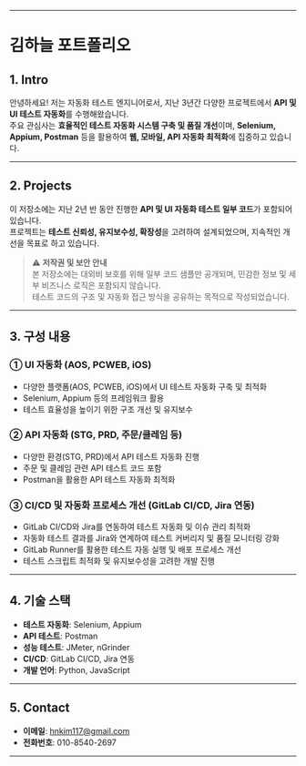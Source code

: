 
---

# **김하늘 포트폴리오**  

## **1. Intro**  
안녕하세요! 저는 자동화 테스트 엔지니어로서, 지난 3년간 다양한 프로젝트에서 **API 및 UI 테스트 자동화**를 수행해왔습니다.  
주요 관심사는 **효율적인 테스트 자동화 시스템 구축 및 품질 개선**이며, **Selenium, Appium, Postman** 등을 활용하여 **웹, 모바일, API 자동화 최적화**에 집중하고 있습니다.  

---

## **2. Projects**  

이 저장소에는 지난 2년 반 동안 진행한 **API 및 UI 자동화 테스트 일부 코드**가 포함되어 있습니다.  
프로젝트는 **테스트 신뢰성, 유지보수성, 확장성**을 고려하여 설계되었으며, 지속적인 개선을 목표로 하고 있습니다.  

> ⚠️ **저작권 및 보안 안내**  
> 본 저장소에는 대외비 보호를 위해 일부 코드 샘플만 공개되며, 민감한 정보 및 세부 비즈니스 로직은 포함되지 않습니다.  
> 테스트 코드의 구조 및 자동화 접근 방식을 공유하는 목적으로 작성되었습니다.  

---

## **3. 구성 내용**  

### **① UI 자동화 (AOS, PCWEB, iOS)**  
- 다양한 플랫폼(AOS, PCWEB, iOS)에서 UI 테스트 자동화 구축 및 최적화  
- Selenium, Appium 등의 프레임워크 활용  
- 테스트 효율성을 높이기 위한 구조 개선 및 유지보수  

### **② API 자동화 (STG, PRD, 주문/클레임 등)**  
- 다양한 환경(STG, PRD)에서 API 테스트 자동화 진행  
- 주문 및 클레임 관련 API 테스트 코드 포함  
- Postman을 활용한 API 테스트 자동화 최적화  

### **③ CI/CD 및 자동화 프로세스 개선 (GitLab CI/CD, Jira 연동)**  
- GitLab CI/CD와 Jira를 연동하여 테스트 자동화 및 이슈 관리 최적화  
- 자동화 테스트 결과를 Jira와 연계하여 테스트 커버리지 및 품질 모니터링 강화  
- GitLab Runner를 활용한 테스트 자동 실행 및 배포 프로세스 개선  
- 테스트 스크립트 최적화 및 유지보수성을 고려한 개발 진행  

---

## **4. 기술 스택**  

- **테스트 자동화**: Selenium, Appium  
- **API 테스트**: Postman  
- **성능 테스트**: JMeter, nGrinder  
- **CI/CD**: GitLab CI/CD, Jira 연동  
- **개발 언어**: Python, JavaScript  

---

## **5. Contact**  

- **이메일**: hnkim117@gmail.com  
- **전화번호**: 010-8540-2697  

---

